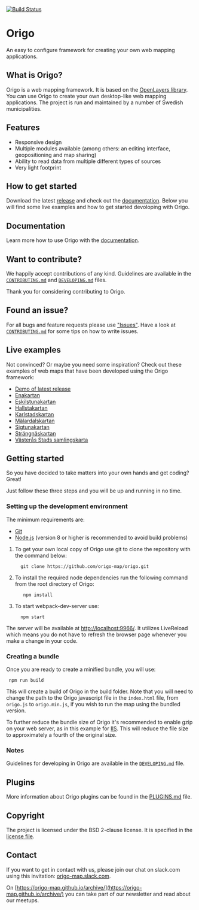 [![Build Status](https://travis-ci.org/origo-map/origo.svg?branch=master)](https://travis-ci.org/origo-map/origo)
# Origo

An easy to configure framework for creating your own web mapping applications.

## What is Origo?

Origo is a web mapping framework. It is based on the [OpenLayers library](https://github.com/openlayers/openlayers). You can use Origo to create your own desktop-like web mapping applications. The project is run and maintained by a number of Swedish municipalities.

## Features

 * Responsive design
 * Multiple modules available (among others: an editing interface, geopositioning and map sharing)
 * Ability to read data from multiple different types of sources
 * Very light footprint

## How to get started

Download the latest [release](https://github.com/origo-map/origo/releases/) and check out the [documentation](https://origo-map.github.io/origo-documentation/latest/#origo-api). Below you will find some live examples and how to get started devoloping with Origo.

## Documentation

Learn more how to use Origo with the [documentation](https://origo-map.github.io/origo-documentation/latest/#origo-api).

## Want to contribute?
We happily accept contributions of any kind. Guidelines are available in the [`CONTRIBUTING.md`](https://github.com/origo-map/origo/blob/master/CONTRIBUTING.md) and [`DEVELOPING.md`](https://github.com/origo-map/origo/blob/master/DEVELOPING.md) files.

Thank you for considering contributing to Origo.

## Found an issue?
For all bugs and feature requests please use ["Issues"](https://github.com/origo-map/origo/issues). Have a look at [`CONTRIBUTING.md`](https://github.com/origo-map/origo/blob/master/CONTRIBUTING.md) for some tips on how to write issues.

## Live examples
Not convinced? Or maybe you need some inspiration? Check out these examples of web maps that have been developed using the Origo framework:
 * [Demo of latest release](http://origo-map.github.io/origo-map-demo/index.html)
 * [Enakartan](http://karta.enkoping.se)
 * [Eskilstunakartan](https://karta.eskilstuna.se)
 * [Hallstakartan](http://karta.hallstahammar.se)
 * [Karlstadskartan](http://gi.karlstad.se)
 * [Mälardalskartan](http://www.malardalskartan.se)
 * [Sigtunakartan](https://karta.sigtuna.se)
 * [Strängnäskartan](https://kartor.strangnas.se)
 * [Västerås Stads samlingskarta](https://kartor.vasteras.se/sam)

## Getting started
So you have decided to take matters into your own hands and get coding? Great!

Just follow these three steps and you will be up and running in no time.

### Setting up the development environment
The minimum requirements are:

  * [Git](https://git-scm.com/)
  * [Node.js](https://nodejs.org/) (version 8 or higher is recommended to avoid build problems)

 1. To get your own local copy of Origo use git to clone the repository with the command below:

   		  git clone https://github.com/origo-map/origo.git

 2. To install the required node dependencies run the following command from the root directory of Origo:

  		   npm install

 3. To start webpack-dev-server use:

   		  npm start

The server will be available at <http://localhost:9966/>. It utilizes LiveReload which means you do not have to refresh the browser page whenever you make a change in your code.

### Creating a bundle
Once you are ready to create a minified bundle, you will use:

     npm run build

This will create a build of Origo in the build folder. Note that you will need to change the path to the Origo javascript file in the `index.html` file, from `origo.js` to `origo.min.js`, if you wish to run the map using the bundled version.

To further reduce the bundle size of Origo it's recommended to enable gzip on your web server, as in this example for [IIS](https://docs.microsoft.com/en-us/iis/configuration/system.webserver/httpcompression/). This will reduce the file size to approximately a fourth of the original size.

### Notes
Guidelines for developing in Origo are available in the [`DEVELOPING.md`](https://github.com/origo-map/origo/blob/master/DEVELOPING.md) file.

## Plugins
More information about Origo plugins can be found in the [PLUGINS.md](https://github.com/origo-map/origo/blob/master/PLUGINS.md) file.

## Copyright
The project is licensed under the BSD 2-clause license. It is specified in the [license file](LICENSE.txt).

## Contact
If you want to get in contact with us, please join our chat on slack.com using this invitation: [origo-map.slack.com](https://join.slack.com/t/origo-map/shared_invite/enQtMjU0OTQ5MzcxMDQ3LTIwYzFiZjdmODJiYmQwZTUxNmIxZWM2NzljOWRiZTUyOWNlMWUxYzQ5ZGQwMTRkYzdkM2IyMGE5ZTQ4MTM4NDM).

On [https://origo-map.github.io/archive/](https://origo-map.github.io/archive/) you can take part of our newsletter and read about our meetups.
